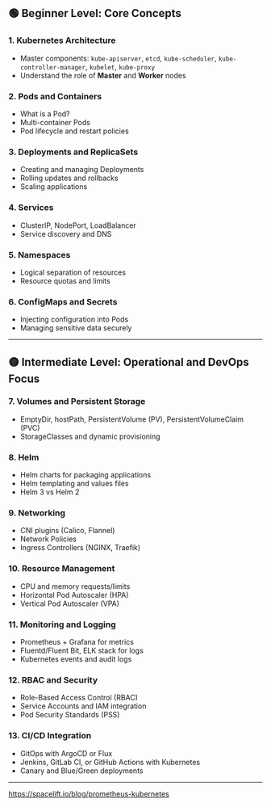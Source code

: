 
## 🟢 Beginner Level: Core Concepts

### 1. **Kubernetes Architecture**
- Master components: `kube-apiserver`, `etcd`, `kube-scheduler`, `kube-controller-manager`, `kubelet`, `kube-proxy`
- Understand the role of **Master** and **Worker** nodes

### 2. **Pods and Containers**
- What is a Pod?
- Multi-container Pods
- Pod lifecycle and restart policies

### 3. **Deployments and ReplicaSets**
- Creating and managing Deployments
- Rolling updates and rollbacks
- Scaling applications

### 4. **Services**
- ClusterIP, NodePort, LoadBalancer
- Service discovery and DNS

### 5. **Namespaces**
- Logical separation of resources
- Resource quotas and limits

### 6. **ConfigMaps and Secrets**
- Injecting configuration into Pods
- Managing sensitive data securely

---

## 🟡 Intermediate Level: Operational and DevOps Focus

### 7. **Volumes and Persistent Storage**
- EmptyDir, hostPath, PersistentVolume (PV), PersistentVolumeClaim (PVC)
- StorageClasses and dynamic provisioning

### 8. **Helm**
- Helm charts for packaging applications
- Helm templating and values files
- Helm 3 vs Helm 2

### 9. **Networking**
- CNI plugins (Calico, Flannel)
- Network Policies
- Ingress Controllers (NGINX, Traefik)

### 10. **Resource Management**
- CPU and memory requests/limits
- Horizontal Pod Autoscaler (HPA)
- Vertical Pod Autoscaler (VPA)

### 11. **Monitoring and Logging**
- Prometheus + Grafana for metrics
- Fluentd/Fluent Bit, ELK stack for logs
- Kubernetes events and audit logs

### 12. **RBAC and Security**
- Role-Based Access Control (RBAC)
- Service Accounts and IAM integration
- Pod Security Standards (PSS)

### 13. **CI/CD Integration**
- GitOps with ArgoCD or Flux
- Jenkins, GitLab CI, or GitHub Actions with Kubernetes
- Canary and Blue/Green deployments

---

https://spacelift.io/blog/prometheus-kubernetes
